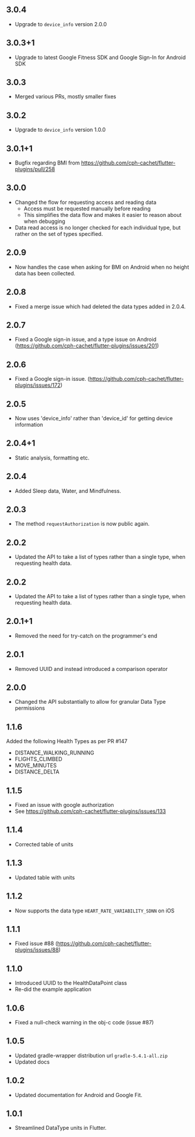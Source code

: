 ## 3.0.4
* Upgrade to `device_info` version 2.0.0

## 3.0.3+1
* Upgrade to latest Google Fitness SDK and Google Sign-In for Android SDK


## 3.0.3
* Merged various PRs, mostly smaller fixes

## 3.0.2
* Upgrade to `device_info` version 1.0.0

## 3.0.1+1
* Bugfix regarding BMI from https://github.com/cph-cachet/flutter-plugins/pull/258

## 3.0.0
* Changed the flow for requesting access and reading data
    * Access must be requested manually before reading
    * This simplifies the data flow and makes it easier to reason about when debugging
* Data read access is no longer checked for each individual type, but rather on the set of types specified.

## 2.0.9
* Now handles the case when asking for BMI on Android when no height data has been collected.

## 2.0.8
* Fixed a merge issue which had deleted the data types added in 2.0.4.

## 2.0.7
* Fixed a Google sign-in issue, and a type issue on Android (https://github.com/cph-cachet/flutter-plugins/issues/201)

## 2.0.6
* Fixed a Google sign-in issue. (https://github.com/cph-cachet/flutter-plugins/issues/172)


## 2.0.5
* Now uses 'device_info' rather than 'device_id' for getting device information

## 2.0.4+1
* Static analysis, formatting etc.

## 2.0.4
* Added Sleep data, Water, and Mindfulness.

## 2.0.3
* The method `requestAuthorization` is now public again.

## 2.0.2
* Updated the API to take a list of types rather than a single type, when requesting health data.

## 2.0.2
* Updated the API to take a list of types rather than a single type, when requesting health data.


## 2.0.1+1
* Removed the need for try-catch on the programmer's end

## 2.0.1
* Removed UUID and instead introduced a comparison operator

## 2.0.0
* Changed the API substantially to allow for granular Data Type permissions

## 1.1.6
Added the following Health Types as per PR #147
* DISTANCE_WALKING_RUNNING
* FLIGHTS_CLIMBED         
* MOVE_MINUTES            
* DISTANCE_DELTA          

## 1.1.5
* Fixed an issue with google authorization
* See https://github.com/cph-cachet/flutter-plugins/issues/133

## 1.1.4
* Corrected table of units

## 1.1.3
* Updated table with units

## 1.1.2
* Now supports the data type `HEART_RATE_VARIABILITY_SDNN` on iOS

## 1.1.1
* Fixed issue #88 (https://github.com/cph-cachet/flutter-plugins/issues/88)

## 1.1.0
* Introduced UUID to the HealthDataPoint class
* Re-did the example application

## 1.0.6
* Fixed a null-check warning in the obj-c code (issue #87)

## 1.0.5
* Updated gradle-wrapper distribution url `gradle-5.4.1-all.zip` 
* Updated docs

## 1.0.2
* Updated documentation for Android and Google Fit.


## 1.0.1
* Streamlined DataType units in Flutter.

